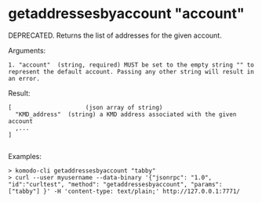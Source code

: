 # getaddressesbyaccount "account"

DEPRECATED. Returns the list of addresses for the given account.


Arguments:
```
1. "account"  (string, required) MUST be set to the empty string "" to represent the default account. Passing any other string will result in an error.

```
Result:
```
[                     (json array of string)
  "KMD_address"  (string) a KMD address associated with the given account
  ,...
]


```
Examples:
```
> komodo-cli getaddressesbyaccount "tabby"
> curl --user myusername --data-binary '{"jsonrpc": "1.0", "id":"curltest", "method": "getaddressesbyaccount", "params": ["tabby"] }' -H 'content-type: text/plain;' http://127.0.0.1:7771/
```
